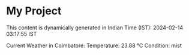 # My Project

This content is dynamically generated in Indian Time (IST): 2024-02-14 03:17:55 IST


Current Weather in Coimbatore:
Temperature: 23.88 °C
Condition: mist
